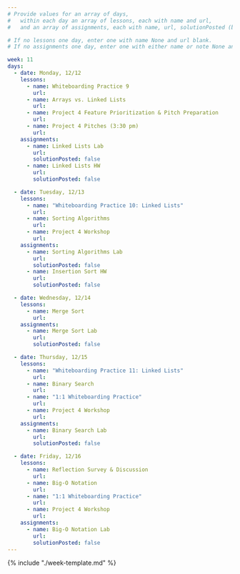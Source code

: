 ```yaml
---
# Provide values for an array of days,
#   within each day an array of lessons, each with name and url,
#   and an array of assignments, each with name, url, solutionPosted (boolean) and note.

# If no lessons one day, enter one with name None and url blank.
# If no assignments one day, enter one with either name or note None and url blank.

week: 11
days:
  - date: Monday, 12/12
    lessons:
      - name: Whiteboarding Practice 9
        url: 
      - name: Arrays vs. Linked Lists
        url: 
      - name: Project 4 Feature Prioritization & Pitch Preparation
        url: 
      - name: Project 4 Pitches (3:30 pm)
        url: 
    assignments:
      - name: Linked Lists Lab
        url: 
        solutionPosted: false
      - name: Linked Lists HW
        url: 
        solutionPosted: false

  - date: Tuesday, 12/13
    lessons:
      - name: "Whiteboarding Practice 10: Linked Lists"
        url: 
      - name: Sorting Algorithms
        url: 
      - name: Project 4 Workshop
        url: 
    assignments:
      - name: Sorting Algorithms Lab
        url: 
        solutionPosted: false
      - name: Insertion Sort HW
        url: 
        solutionPosted: false

  - date: Wednesday, 12/14
    lessons:
      - name: Merge Sort
        url: 
    assignments:
      - name: Merge Sort Lab
        url: 
        solutionPosted: false

  - date: Thursday, 12/15
    lessons:
      - name: "Whiteboarding Practice 11: Linked Lists"
        url: 
      - name: Binary Search
        url: 
      - name: "1:1 Whiteboarding Practice"
        url: 
      - name: Project 4 Workshop
        url: 
    assignments:
      - name: Binary Search Lab
        url: 
        solutionPosted: false

  - date: Friday, 12/16
    lessons:
      - name: Reflection Survey & Discussion
        url: 
      - name: Big-O Notation
        url: 
      - name: "1:1 Whiteboarding Practice"
        url: 
      - name: Project 4 Workshop
        url: 
    assignments:
      - name: Big-O Notation Lab
        url: 
        solutionPosted: false
---
```


{% include "./week-template.md" %}

